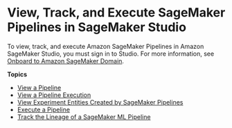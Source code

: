 # View, Track, and Execute SageMaker Pipelines in SageMaker Studio<a name="pipelines-studio"></a>

To view, track, and execute Amazon SageMaker Pipelines in Amazon SageMaker Studio, you must sign in to Studio\. For more information, see [Onboard to Amazon SageMaker Domain](gs-studio-onboard.md)\.

**Topics**
+ [View a Pipeline](pipelines-studio-list-pipelines.md)
+ [View a Pipeline Execution](pipelines-studio-view-execution.md)
+ [View Experiment Entities Created by SageMaker Pipelines](pipelines-studio-experiments.md)
+ [Execute a Pipeline](pipelines-studio-execute.md)
+ [Track the Lineage of a SageMaker ML Pipeline](pipelines-lineage-tracking.md)